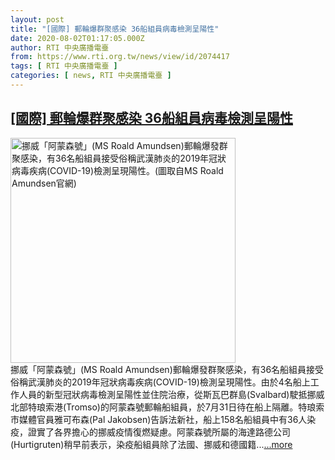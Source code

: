 ```yaml
---
layout: post
title: "[國際] 郵輪爆群聚感染 36船組員病毒檢測呈陽性"
date: 2020-08-02T01:17:05.000Z
author: RTI 中央廣播電臺
from: https://www.rti.org.tw/news/view/id/2074417
tags: [ RTI 中央廣播電臺 ]
categories: [ news, RTI 中央廣播電臺 ]
---
```

<!--1596331025000-->
[[國際] 郵輪爆群聚感染 36船組員病毒檢測呈陽性](https://www.rti.org.tw/news/view/id/2074417)
------

<div>
<img src="https://static.rti.org.tw/assets/thumbnails/2020/08/02/505f14afdc2ed8edc7c7ba569b6817bd.jpg" width="360" alt="挪威「阿蒙森號」(MS Roald Amundsen)郵輪爆發群聚感染，有36名船組員接受俗稱武漢肺炎的2019年冠狀病毒疾病(COVID-19)檢測呈現陽性。(圖取自MS Roald Amundsen官網)" title="挪威「阿蒙森號」(MS Roald Amundsen)郵輪爆發群聚感染，有36名船組員接受俗稱武漢肺炎的2019年冠狀病毒疾病(COVID-19)檢測呈現陽性。(圖取自MS Roald Amundsen官網)"><br>挪威「阿蒙森號」(MS Roald Amundsen)郵輪爆發群聚感染，有36名船組員接受俗稱武漢肺炎的2019年冠狀病毒疾病(COVID-19)檢測呈現陽性。由於4名船上工作人員的新型冠狀病毒檢測呈陽性並住院治療，從斯瓦巴群島(Svalbard)駛抵挪威北部特琅索港(Tromso)的阿蒙森號郵輪船組員，於7月31日待在船上隔離。特琅索市媒體官員雅可布森(Pal Jakobsen)告訴法新社，船上158名船組員中有36人染疫，證實了各界擔心的挪威疫情復燃疑慮。阿蒙森號所屬的海達路德公司(Hurtigruten)稍早前表示，染疫船組員除了法國、挪威和德國籍...<a target="_blank" href="https://www.rti.org.tw/news/view/id/2074417">...more</a>
</div>
